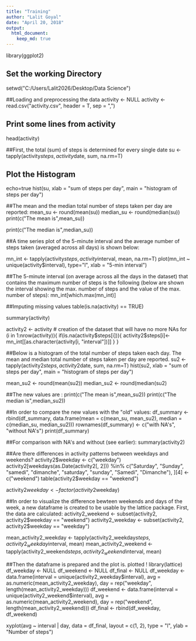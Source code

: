 ```yaml
---
title: "Training"
author: "Lalit Goyal"
date: "April 20, 2018"
output:  
  html_document:
    keep_md: true
---
```

library(ggplot2)

## Set the working Directory
setwd("C:/Users/Lalit2026/Desktop/Data Science")

##Loading and preprocessing the data
activity <- NULL
activity <- read.csv("activity.csv", header = T, sep = ",")

## Print some lines from activity
head(activity)

##First, the total (sum) of steps is determined for every single date
su <- tapply(activity$steps, activity$date, sum, na.rm=T)

## Plot the Histogram
echo=true
hist(su, xlab = "sum of steps per day", main = "histogram of steps per day")

##The mean and the median total number of steps taken per day are reported:
mean_su <- round(mean(su))
median_su <- round(median(su))
print(c("The mean is",mean_su))

print(c("The median is",median_su))

##A time series plot of the 5-minute interval and the average number of steps taken (averaged across all days) is shown below:

mn_int <- tapply(activity$steps, activity$interval, mean, na.rm=T)
plot(mn_int ~ unique(activity$interval), type="l", xlab = "5-min interval")

##The 5-minute interval (on average across all the days in the dataset) that contains the maximum number of steps is the following (below are shown the interval showing the max. number of steps and the value of the max. number of steps):
mn_int[which.max(mn_int)]

##Imputing missing values
table(is.na(activity) == TRUE)

summary(activity)

activity2 <- activity  # creation of the dataset that will have no more NAs
for (i in 1:nrow(activity)){
    if(is.na(activity$steps[i])){
        activity2$steps[i]<- mn_int[[as.character(activity[i, "interval"])]]
    }
}

##Below is a histogram of the total number of steps taken each day. The mean and median total number of steps taken per day are reported.
su2 <- tapply(activity2$steps, activity2$date, sum, na.rm=T)
hist(su2, xlab = "sum of steps per day", main = "histogram of steps per day")

mean_su2 <- round(mean(su2))
median_su2 <- round(median(su2)

##The new values are :
print(c("The mean is",mean_su2))
print(c("The median is",median_su2))

##In order to compare the new values with the "old" values:
df_summary <- rbind(df_summary, data.frame(mean = c(mean_su, mean_su2), median = c(median_su, median_su2)))
rownames(df_summary) <- c("with NA's", "without NA's")
print(df_summary)

##For comparison with NA's and without (see earlier):
summary(activity2)

##Are there differences in activity patterns between weekdays and weekends?
activity2$weekday <- c("weekday")
activity2[weekdays(as.Date(activity2[, 2])) %in% c("Saturday", "Sunday", "samedi", "dimanche", "saturday", "sunday", "Samedi", "Dimanche"), ][4] <- c("weekend")
table(activity2$weekday == "weekend")

activity2$weekday <- factor(activity2$weekday)

##In order to visualize the difference bewteen weekends and days of the week, a new dataframe is created to be usable by the lattice package. First, the data are calculated:
activity2_weekend <- subset(activity2, activity2$weekday == "weekend")
activity2_weekday <- subset(activity2, activity2$weekday == "weekday")

mean_activity2_weekday <- tapply(activity2_weekday$steps, activity2_weekday$interval, mean)
mean_activity2_weekend <- tapply(activity2_weekend$steps, activity2_weekend$interval, mean)

##Then the dataframe is prepared and the plot is. plotted !
library(lattice)
df_weekday <- NULL
df_weekend <- NULL
df_final <- NULL
df_weekday <- data.frame(interval = unique(activity2_weekday$interval), avg = as.numeric(mean_activity2_weekday), day = rep("weekday", length(mean_activity2_weekday)))
df_weekend <- data.frame(interval = unique(activity2_weekend$interval), avg = as.numeric(mean_activity2_weekend), day = rep("weekend", length(mean_activity2_weekend)))
df_final <- rbind(df_weekday, df_weekend)

xyplot(avg ~ interval | day, data = df_final, layout = c(1, 2), 
       type = "l", ylab = "Number of steps")
       
